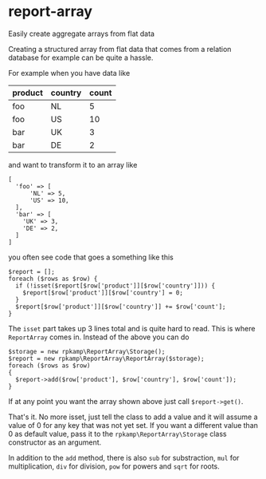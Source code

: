 # report-array
Easily create aggregate arrays from flat data

Creating a structured array from flat data that comes from a relation database for example can be quite a hassle.

For example when you have data like

product | country | count
--------|---------|------
foo     | NL      | 5
foo     | US      | 10
bar     | UK      | 3
bar     | DE      | 2

and want to transform it to an array like

```
[
  'foo' => [
      'NL' => 5,
      'US' => 10,
  ],
  'bar' => [
    'UK' => 3,
    'DE' => 2,
  ]
]
```

you often see code that goes a something like this

    $report = [];
    foreach ($rows as $row) {
      if (!isset($report[$row['product']][$row['country']])) {
        $report[$row['product']][$row['country'] = 0;
      }
      $report[$row['product']][$row['country']] += $row['count'];
    }

The `isset` part takes up 3 lines total and is quite hard to read. This is where `ReportArray` comes in. Instead of the above you can do

```
$storage = new rpkamp\ReportArray\Storage();
$report = new rpkamp\ReportArray\ReportArray($storage);
foreach ($rows as $row)
{
  $report->add($row['product'], $row['country'], $row['count']);
}
```

If at any point you want the array shown above just call `$report->get()`.

That's it. No more isset, just tell the class to add a value and it will assume a value of 0 for any key that was not yet set.
If you want a different value than 0 as default value, pass it to the `rpkamp\ReportArray\Storage` class constructor as an argument.

In addition to the `add` method, there is also `sub` for substraction, `mul` for multiplication, `div` for division, `pow` for powers and `sqrt` for roots.
